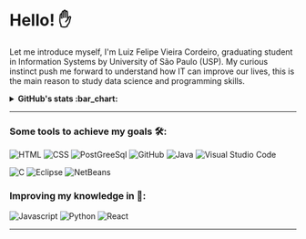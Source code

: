 <h1>Hello! ✋</h1>


<p>Let me introduce myself, I'm Luiz Felipe Vieira Cordeiro, graduating student in Information Systems by University of São Paulo (USP). My curious instinct push me forward to understand how IT can improve our lives, this is the main reason to study data science and programming skills.</p>

<details><summary><b> GitHub's stats :bar_chart:</b></summary>

<hr>

<h3><strong>Here's just some stats about my github's activity:</strong></h3>

![Your Repository's Stats](https://github-readme-stats.vercel.app/api/top-langs/?username=Luiz-Cordeiro&theme=red-green)
![Your Repository's Stats](https://github-readme-stats.vercel.app/api?username=Luiz-Cordeiro&show_icons=true)

</details>

<hr>

<h3><strong>Some tools to achieve my goals 🛠️:</strong></h3>


![HTML](https://img.shields.io/static/v1?label=HTML&message=%20&color=f82f08&logo=html5&style=for-the-badge)
![CSS](https://img.shields.io/static/v1?label=CSS&message=%20&color=075df7&logo=css3&style=for-the-badge&logoColor=blue)
![PostGreeSql](https://img.shields.io/static/v1?label=PostgreSQL&message=%20&color=508af4&logo=postgresql&style=for-the-badge&logoColor=white)
![GitHub](https://img.shields.io/static/v1?label=GitHub&message=%20&color=939295&logo=github&style=for-the-badge&logoColor=white)
![Java](https://img.shields.io/static/v1?label=Java&message=%20&color=ed510e&logo=java&style=for-the-badge)
![Visual Studio Code](https://img.shields.io/static/v1?label=Visual%20Studio%20Code&message=%20&color=0e6bed&logo=visualstudiocode&style=for-the-badge)

![C](https://img.shields.io/static/v1?label=C&message=%20&color=8fa4ee&logo=c&style=for-the-badge)
![Eclipse](https://img.shields.io/static/v1?label=Eclipse&message=%20&color=6029f1&logo=eclipseide&style=for-the-badge)
![NetBeans ](https://img.shields.io/static/v1?label=NetBeans&message=%20&color=d6d0e6&logo=apachenetbeanside&style=for-the-badge&logoColor=white)

<h3><strong>Improving my knowledge in 📖:</strong></h3>

![Javascript](https://img.shields.io/static/v1?label=Javascript&message=%20&color=f2f70e&logo=javascript&style=for-the-badge)
![Python](https://img.shields.io/static/v1?label=Python&message=%20&color=5574e0&logo=python&style=for-the-badge)
![React](https://img.shields.io/static/v1?label=React&message=%20&color=13f072&logo=createreactapp&style=for-the-badge)

<hr>


<!---
LuizFelipeVieiraCordeiro/LuizFelipeVieiraCordeiro is a ✨ special ✨ repository because its `README.md` (this file) appears on your GitHub profile.
You can click the Preview link to take a look at your changes.
--->
